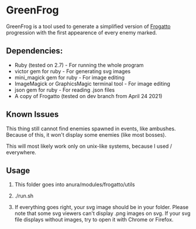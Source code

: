 # GreenFrog

GreenFrog is a tool used to generate a simplified version of [Frogatto](https://github.com/frogatto/frogatto) progression with the first appearence of every enemy marked.

## Dependencies:

* Ruby (tested on 2.7) - For running the whole program
* victor gem for ruby - For generating svg images
* mini_magick gem for ruby - For image editing
* ImageMagick or GraphicsMagic terminal tool - For image editing
* json gem for ruby - For reading .json files
* A copy of Frogatto (tested on dev branch from April 24 2021)

## Known Issues

This thing still cannot find enemies spawned in events, like ambushes. Because of this, it won't display some enemies (like most bosses). 

This will most likely work only on unix-like systems, because I used / everywhere. 

## Usage

1. This folder goes into anura/modules/frogatto/utils

2. ./run.sh

3. If everything goes right, your svg image should be in your folder. Please note that some svg viewers can't display .png images on svg. If your svg file displays without images, try to open it with Chrome or Firefox.